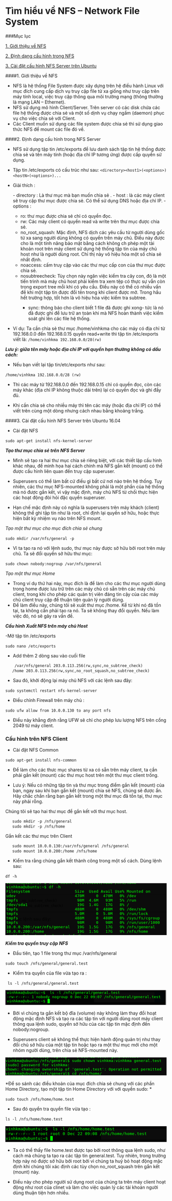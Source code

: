 # Tìm hiểu về NFS – Network File System 
###Mục lục

[1. Giới thiệu về NFS](#about-nfs)

[2. Định dạng cấu hình trong NFS](#format-nfs)

[3. Cài đặt cấu hình NFS Server trên Ubuntu](#install-nfs) 

####<a name="about-nfs"></a>1. Giới thiệu về NFS

- NFS là hệ thống File System được xây dựng trên hệ điều hành Linux với mục đích cung cấp dịch vụ truy cập file từ xa giống như truy cập trên máy tính local, việc truy cập thông qua môi trường mạng (thông thường là mạng LAN – Ethernet). 
- NFS sử dụng mô hình Client/Server. Trên server có các disk chứa các file hệ thống được chia sẻ và một số dịnh vụ chạy ngầm (daemon) phục vụ cho việc chia sẻ với Client.
- Các Client muốn sử dụng các file system được chia sẻ thì sử dụng giao thức NFS để mount các file đó về.


####<a name="format-nfs"></a>2. Định dạng cấu hình trong NFS Server

- NFS sử dụng tập tin /etc/exports để lưu danh sách tập tin hệ thống được chia sẻ và tên máy tính (hoặc địa chỉ IP tương ứng) được cấp quyền sử dụng. 
- Tập tin /etc/exports có cấu trúc như sau:
`<directory><host1>(<options>) <hostN>(<options>)...`

- Giải thích :
<ul>
- directory : Là thư mục mà bạn muốn chia sẻ .
- host : là các máy client sẽ truy cập thư mục được chia sẻ. Có thể sử dụng DNS hoặc địa chỉ IP.
- options :
<ul>
<li> ro: thư mục được chia sẻ chỉ có quyền đọc. </li>
<li>rw: Các máy client có quyền read và write trên thư mục được chia sẻ.</li>
<li>no_root_squash:  Mặc định, NFS dịch các yêu cầu từ người dùng gốc từ xa sang người dùng không có quyền trên máy chủ. Điều này được cho là một tính năng bảo mật bằng cách không ch phép một tài khoản root trên máy client sử dụng hệ thống tập tin của máy chủ host như là người dùng root. Chỉ thị này vô hiệu hóa một số chia sẻ nhất định.
</li>
<li>noaccess: cấm truy cập vào các thư mục cấp con của thư mục được chia sẻ.​ </li>
<li> nosubtreecheck: Tùy chọn này ngăn việc kiểm tra cây con, đó là một tiến trình mà máy chủ host phải kiểm tra xem tệp có thực sự vẫn còn trong export tree mỗi khi có yêu cầu. Điều này có thể có nhiều vấn đề khi một tập tin được đổi tên trong khi client được mở. Trong hầu hết trường hợp, tốt hơn là vô hiệu hóa việc kiểm tra subtree.</li>

- sync: thông báo cho client biết 1 file đã được ghi xong- tức là nó đã được ghi để lưu trữ an toàn khi mà NFS hoàn thành việc kiểm soát ghi lên các file hệ thống. 
</ul>
</ul>

- Ví dụ: Ta cần chia sẻ thư mục /home/vinhkma cho các máy có địa chỉ từ 192.168.0.0 đến 192.168.0.15 quyền read+write thì tập tin /etc/exports viết là:
`/home/vinhkma 192.168.0.0/28(rw)​`

***Lưu ý: giữa tên máy hoặc địa chỉ IP với quyền hạn thường không có dấu cách:*** 
- Nếu bạn viết lại tập tin/etc/exports như sau:

`/home/vinhkma 192.168.0.0/28 (rw)​`

- Thì các máy từ 192.168.0.0 đến 192.168.0.15 chỉ có quyền đọc, còn các máy khác (địa chỉ IP không thuộc dải trên) lại có quyền đọc và ghi đầy đủ.

- Khi cần chia sẻ cho nhiều máy thì tên các máy (hoặc địa chỉ IP) có thể viết trên cùng một dòng nhưng cách nhau bằng khoảng trắng.

####<a name="install-nfs"></a>3. Cài đặt cấu hình NFS Server trên Ubuntu 16.04

- Cài đặt NFS

`sudo apt-get install nfs-kernel-server`

 ***Tạo thư mục chia sẻ trên NFS Server***

- Mình sẽ tạo ra hai thư mục chia sẻ riêng biệt, với các thiết lập cấu hình khác nhau, để minh họa hai cách chính mà NFS gắn kết (mount) có thể được cấu hình liên quan đến truy cập superuser.

- Superusers có thể làm bất cứ điều gì bất cứ nơi nào trên hệ thống. Tuy nhiên, các thư mục NFS-mounted không phải là một phần của hệ thống mà nó được gắn kết, vì vậy mặc định, máy chủ NFS từ chối thực hiện các hoạt động đòi hỏi đặc quyền superuser.

- Hạn chế mặc định này có nghĩa là superusers trên máy khách (client) không thể ghi tập tin như là root, chỉ định lại quyền sở hữu, hoặc thực hiện bất kỳ nhiệm vụ nào trên NFS mount.

*Tạo một thư mục cho mục đích chia sẻ chung*

 `sudo mkdir /var/nfs/general -p`
 
- Vì ta tạo ra nó với lệnh sudo, thư mục này được sở hữu bởi root trên máy chủ. Ta sẽ đổi quyền sở hữu thư mục:

`sudo chown nobody:nogroup /var/nfs/general`

*Tạo một thư mục Home*

 - Trong ví dụ thứ hai này, mục đích là để làm cho các thư mục người dùng trong home được lưu trữ trên các máy chủ có sẵn trên các máy chủ client, trong khi cho phép các quản trị viên đáng tin cậy của các máy chủ client truy cập để thuận tiện quản lý người dùng.
- Để làm điều này, chúng tôi sẽ xuất thư mục /home. Kể từ khi nó đã tồn tại, ta không cần phải tạo ra nó. Ta sẽ không thay đổi quyền. Nếu làm việc đó, nó sẽ gây ra vấn đề.

***Cấu hình Xuất NFS trên máy chủ Host***

-Mở tập tin /etc/exports

 `sudo nano /etc/exports`
 
 - Add thêm 2 dòng sau vào cuối file 
 
```
    /var/nfs/general 203.0.113.256(rw,sync,no_subtree_check)
   /home 203.0.113.256(rw,sync,no_root_squash,no_subtree_check) 
```

- Sau đó, khởi động lại máy chủ NFS với các lệnh sau đây:

`sudo systemctl restart nfs-kernel-server `

- Điều chỉnh Firewall trên máy chủ :

`sudo ufw allow from 10.0.0.130 to any port nfs`

- Điều này khẳng định rằng UFW sẽ chỉ cho phép lưu lượng NFS trên cổng 2049 từ máy client.

### Cấu hình trên NFS Client

- Cài đặt NFS Common 

`sudo apt-get install nfs-common`

- Để làm cho các thưc mục shares từ xa có sẵn trên máy client, ta cần phải gắn kết (mount) các thư mục host trên một thư mục client trống.

- Lưu ý: Nếu có những tập tin và thư mục trong điểm gắn kết (mount) của bạn, ngay sau khi bạn gắn kết (mount) chia sẻ NFS, chúng sẽ được ẩn. Hãy chắc chắn rằng bạn gắn kết trong một thư mục đã tồn tại, thư mục này phải rỗng.

Chúng tôi sẽ tạo hai thư mục để gắn kết với thư mục host.

```
   sudo mkdir -p /nfs/general
   sudo mkdir -p /nfs/home 
```

 Gắn kết các thư mục trên Client
 
 ```
    sudo mount 10.0.0.130:/var/nfs/general /nfs/general
    sudo mount 10.0.0.200:/home /nfs/home
```

- Kiểm tra rằng chúng gắn kết thành công trong một số cách. Dùng lệnh sau:

`df -h`

![](images/du-h.png)

***Kiểm tra quyền truy cập NFS***

- Đầu tiên, tạo 1 file trong thư mục /var/nfs/general

`sudo touch /nfs/general/general.test `

- Kiểm tra quyền của file vừa tạo ra :

` ls -l /nfs/general/general.test`

![](images/test1.png)

- Bởi vì chúng ta gắn kết bộ đĩa (volume) này không làm thay đổi hoạt động mặc định NFS và tạo ra các tập tin với người dùng root máy client thông qua lệnh sudo, quyền sở hữu của các tập tin mặc định đến nobody:nogroup.

- Superusers client sẽ không thể thực hiện hành động quản trị như thay đổi chủ sở hữu của một tập tin hoặc tạo ra một thư mục mới cho một nhóm người dùng, trên chia sẻ NFS-mounted này.

![](images/test3.png)

*Để so sánh các điều khoản của mục đích chia sẻ chung với các phần Home Directory, tạo một tập tin Home Directory với với quyền sudo:
*

`sudo touch /nfs/home/home.test`

- Sau đó quyển tra quyền file vừa tạo :

`ls -l /nfs/home/home.test`

![](images/test2.png)

- Ta có thể thấy file home.test được tạo bởi root thông qua lệnh sudo, như  cách mà chúng ta tạo ra các tập tin general.test. Tuy nhiên, trong trường hợp này nó được sở hữu bởi root bởi vì chúng ta huỷ bỏ hoạt động mặc định khi chúng tôi xác định các tùy chọn no_root_squash trên gắn kết (mount) này.

- Điều này cho phép người sử dụng root của chúng ta trên máy client hoạt động như root của clinet và làm cho việc quản lý các tài khoản người dùng thuận tiện hơn nhiều.
